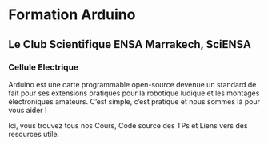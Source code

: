 # Formation Arduino
## Le Club Scientifique ENSA Marrakech, SciENSA
### Cellule Electrique

Arduino est une carte programmable open-source devenue un standard de fait pour ses extensions pratiques pour la robotique ludique et les montages électroniques amateurs. C’est simple, c’est pratique et nous sommes là pour vous aider !

Ici, vous trouvez tous nos Cours, Code source des TPs et Liens vers des resources utile.
